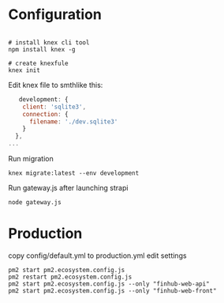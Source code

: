 # Configuration

```shell

# install knex cli tool 
npm install knex -g

# create knexfule
knex init
```

Edit knex file to smthlike this: 
```js
   development: {
    client: 'sqlite3',
    connection: {
      filename: './dev.sqlite3'
    }
  },
...
```
 
Run migration 
```shell
knex migrate:latest --env development 
```

Run gateway.js after launching strapi
```shell
node gateway.js
```

  
# Production 

copy config/default.yml to production.yml
edit settings 

```shell
pm2 start pm2.ecosystem.config.js
pm2 restart pm2.ecosystem.config.js
pm2 start pm2.ecosystem.config.js --only "finhub-web-api"
pm2 start pm2.ecosystem.config.js --only "finhub-web-front"
```
